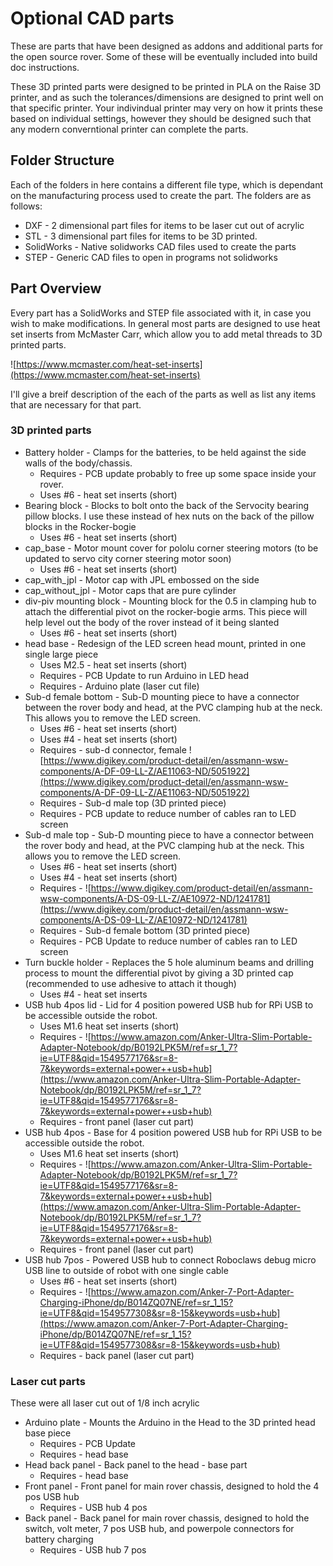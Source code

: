 # Optional CAD parts
These are parts that have been designed as addons and additional parts for the open source rover. Some of these will be eventually included into build doc instructions. 

These 3D printed parts were designed to be printed in PLA on the Raise 3D printer, and as such the tolerances/dimensions are designed to print well on that specific printer. Your indivindual printer may very on how it prints these based on individual settings, however they should be designed such that any modern converntional printer can complete the parts. 


## Folder Structure
Each of the folders in here contains a different file type, which is dependant on the manufacturing process used to create the part. The folders are as follows:

  * DXF - 2 dimensional part files for items to be laser cut out of acrylic
  * STL - 3 dimensional part files for items to be 3D printed. 
  * SolidWorks - Native solidworks CAD files used to create the parts
  * STEP - Generic CAD files to open in programs not solidworks

## Part Overview
Every part has a SolidWorks and STEP file associated with it, in case you wish to make modifications. In general most parts are designed to use heat set inserts from McMaster Carr, which allow you to add metal threads to 3D printed parts.

![https://www.mcmaster.com/heat-set-inserts](https://www.mcmaster.com/heat-set-inserts)

I'll give a breif description of the each of the parts as well as list any items that are necessary for that part.

### 3D printed parts
  * Battery holder - Clamps for the batteries, to be held against the side walls of the body/chassis. 
    * Requires - PCB update probably to free up some space inside your rover.
    * Uses #6 - heat set inserts (short)
  * Bearing block - Blocks to bolt onto the back of the Servocity bearing pillow blocks. I use these instead of hex nuts on the back of the pillow blocks in the Rocker-bogie
    * Uses #6 - heat set inserts (short)
  * cap_base - Motor mount cover for pololu corner steering motors (to be updated to servo city corner steering motor soon)
    * Uses #6 - heat set inserts (short)
  * cap_with_jpl - Motor cap with JPL embossed on the side
  * cap_without_jpl - Motor caps that are pure cylinder
  * div-piv mounting block - Mounting block for the 0.5 in clamping hub to attach the differential pivot on the rocker-bogie arms. This piece will help level out the body of the rover instead of it being slanted
    * Uses #6 - heat set inserts (short)
  * head base - Redesign of the LED screen head mount, printed in one single large piece
    * Uses M2.5 - heat set inserts (short)
    * Requires - PCB Update to run Arduino in LED head
    * Requires - Arduino plate (laser cut file)
  * Sub-d female bottom - Sub-D mounting piece to have a connector between the rover body and head, at the PVC clamping hub at the neck. This allows you to remove the LED screen.
    * Uses #6 - heat set inserts (short)
    * Uses #4 - heat set inserts (short)
    * Requires - sub-d connector, female ![https://www.digikey.com/product-detail/en/assmann-wsw-components/A-DF-09-LL-Z/AE11063-ND/5051922](https://www.digikey.com/product-detail/en/assmann-wsw-components/A-DF-09-LL-Z/AE11063-ND/5051922)
    * Requires - Sub-d male top (3D printed piece)
    * Requires - PCB update to reduce number of cables ran to LED screen
  * Sub-d male top - Sub-D mounting piece to have a connector between the rover body and head, at the PVC clamping hub at the neck. This allows you to remove the LED screen.
    * Uses #6 - heat set inserts (short)
    * Uses #4 - heat set inserts (short)
    * Requires - ![https://www.digikey.com/product-detail/en/assmann-wsw-components/A-DS-09-LL-Z/AE10972-ND/1241781](https://www.digikey.com/product-detail/en/assmann-wsw-components/A-DS-09-LL-Z/AE10972-ND/1241781)
    * Requires - Sub-d female bottom (3D printed piece)
    * Requires - PCB Update to reduce number of cables ran to LED screen
  * Turn buckle holder - Replaces the 5 hole aluminum beams and drilling process to mount the differential pivot by giving a 3D printed cap (recommended to use adhesive to attach it though)
    * Uses #4 - heat set inserts
  * USB hub 4pos lid - Lid for 4 position powered USB hub for RPi USB to be accessible outside the robot.
    * Uses M1.6 heat set inserts (short)
    * Requires - ![https://www.amazon.com/Anker-Ultra-Slim-Portable-Adapter-Notebook/dp/B0192LPK5M/ref=sr_1_7?ie=UTF8&qid=1549577176&sr=8-7&keywords=external+power++usb+hub](https://www.amazon.com/Anker-Ultra-Slim-Portable-Adapter-Notebook/dp/B0192LPK5M/ref=sr_1_7?ie=UTF8&qid=1549577176&sr=8-7&keywords=external+power++usb+hub)
    * Requires - front panel (laser cut part)
  * USB hub 4pos - Base for 4 position powered USB hub for RPi USB to be accessible outside the robot.
    * Uses M1.6 heat set inserts (short)
    * Requires - ![https://www.amazon.com/Anker-Ultra-Slim-Portable-Adapter-Notebook/dp/B0192LPK5M/ref=sr_1_7?ie=UTF8&qid=1549577176&sr=8-7&keywords=external+power++usb+hub](https://www.amazon.com/Anker-Ultra-Slim-Portable-Adapter-Notebook/dp/B0192LPK5M/ref=sr_1_7?ie=UTF8&qid=1549577176&sr=8-7&keywords=external+power++usb+hub)
    * Requires - front panel (laser cut part)
  * USB hub 7pos - Powered USB hub to connect Roboclaws debug micro USB line to outside of robot with one single cable
    * Uses #6 - heat set inserts (short)
    * Requires - ![https://www.amazon.com/Anker-7-Port-Adapter-Charging-iPhone/dp/B014ZQ07NE/ref=sr_1_15?ie=UTF8&qid=1549577308&sr=8-15&keywords=usb+hub](https://www.amazon.com/Anker-7-Port-Adapter-Charging-iPhone/dp/B014ZQ07NE/ref=sr_1_15?ie=UTF8&qid=1549577308&sr=8-15&keywords=usb+hub)
    * Requires - back panel (laser cut part)

### Laser cut parts
These were all laser cut out of 1/8 inch acrylic

  * Arduino plate - Mounts the Arduino in the Head to the 3D printed head base piece
    * Requires - PCB Update
    * Requires - head base
  * Head back panel - Back panel to the head - base part
    * Requires - head base
  * Front panel - Front panel for main rover chassis, designed to hold the 4 pos USB hub
    * Requires - USB hub 4 pos
  * Back panel - Back panel for main rover chassis, designed to hold the switch, volt meter, 7 pos USB hub, and powerpole connectors for battery charging
    * Requires - USB hub 7 pos
